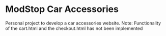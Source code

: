 # ModStop Car Accessories
Personal project to develop a car accessories website.
Note: Functionality of the cart.html and the checkout.html has not been implemented
